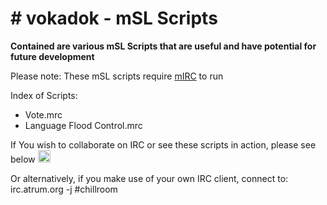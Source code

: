 <h1># vokadok - mSL Scripts</h1>

<p><strong>Contained are various mSL Scripts that are useful and have potential for future development</strong></p> 

<p>Please note: These mSL scripts require <a href="https://www.mirc.co.uk/">mIRC</a> to run</p>
 
Index of Scripts:

<ul>
  <li>Vote.mrc</li>
  <li>Language Flood Control.mrc</li>
</ul>

If You wish to collaborate on IRC or see these scripts in action, please see below
<a href="https://www.irccloud.com/invite?channel=%23ChillRoom&amp;hostname=irc.atrum.org&amp;port=6697&amp;ssl=1" target="_blank"><img src="https://img.shields.io/badge/IRC-%23ChillRoom-1e72ff.svg?style=plastic"  height="20"></a>

Or alternatively, if you make use of your own IRC client, connect to: irc.atrum.org -j #chillroom
